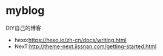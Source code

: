 # myblog
DIY自己的博客
* hexo:https://hexo.io/zh-cn/docs/writing.html
* NexT:http://theme-next.iissnan.com/getting-started.html
